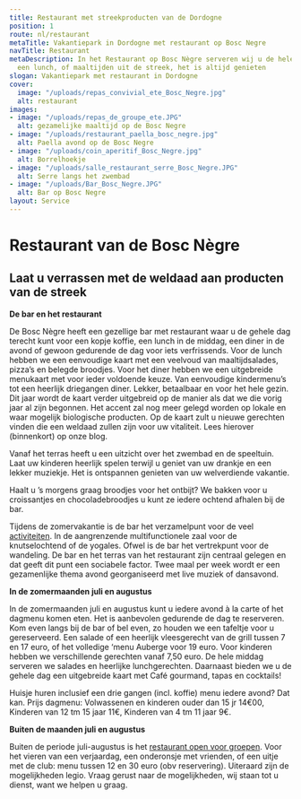 ```yaml
---
title: Restaurant met streekproducten van de Dordogne
position: 1
route: nl/restaurant
metaTitle: Vakantiepark in Dordogne met restaurant op Bosc Negre
navTitle: Restaurant
metaDescription: In het Restaurant op Bosc Nègre serveren wij u de hele dag, een espresso,
  een lunch, of maaltijden uit de streek, het is altijd genieten
slogan: Vakantiepark met restaurant in Dordogne
cover:
  image: "/uploads/repas_convivial_ete_Bosc_Negre.jpg"
  alt: restaurant
images:
- image: "/uploads/repas_de_groupe_ete.JPG"
  alt: gezamelijke maaltijd op de Bosc Negre
- image: "/uploads/restaurant_paella_bosc_negre.jpg"
  alt: Paella avond op de Bosc Negre
- image: "/uploads/coin_aperitif_Bosc_Negre.jpg"
  alt: Borrelhoekje
- image: "/uploads/salle_restaurant_serre_Bosc_Negre.JPG"
  alt: Serre langs het zwembad
- image: "/uploads/Bar_Bosc_Negre.JPG"
  alt: Bar op Bosc Negre
layout: Service
---
```


# Restaurant van de Bosc Nègre

## Laat u verrassen met de weldaad aan producten van de streek

**De bar en het restaurant**

De Bosc Nègre heeft een gezellige bar met restaurant waar u de gehele dag terecht kunt voor een kopje koffie, een lunch in de middag, een diner in de avond of gewoon gedurende de dag voor iets verfrissends. Voor de lunch hebben we een eenvoudige kaart met een veelvoud van maaltijdsalades, pizza’s en belegde broodjes. Voor het diner hebben we een uitgebreide menukaart met voor ieder voldoende keuze. Van eenvoudige kindermenu’s tot een heerlijk driegangen diner. Lekker, betaalbaar en voor het hele gezin. Dit jaar wordt de kaart verder uitgebreid op de manier als dat we die vorig jaar al zijn begonnen. Het accent zal nog meer gelegd worden op lokale en waar mogelijk biologische producten. Op de kaart zult u nieuwe gerechten vinden die een weldaad zullen zijn voor uw vitaliteit. Lees hierover (binnenkort) op onze blog. 

Vanaf het terras heeft u een uitzicht over het zwembad en de speeltuin. Laat uw kinderen heerlijk spelen terwijl u geniet van uw drankje en een lekker muziekje. Het is ontspannen genieten van uw welverdiende vakantie. 

Haalt u ’s morgens graag broodjes voor het ontbijt? We bakken voor u croissantjes en chocoladebroodjes u kunt ze iedere ochtend afhalen bij de bar. 

Tijdens de zomervakantie is de bar het verzamelpunt voor de veel [activiteiten](/nl/animatie). In de aangrenzende multifunctionele zaal voor de knutselochtend of de yogales. Ofwel is de bar het vertrekpunt voor de wandeling. De bar en het terras van het restaurant zijn centraal gelegen en dat geeft dit punt een sociabele factor. 
Twee maal per week wordt er een gezamenlijke thema avond georganiseerd met live muziek of dansavond.

**In de zomermaanden juli en augustus**

In de zomermaanden juli en augustus kunt u iedere avond à la carte of het dagmenu komen eten. Het is aanbevolen gedurende de dag te reserveren. Kom even langs bij de bar of bel even, zo houden we een tafeltje voor u gereserveerd. 
Een salade of een heerlijk vleesgerecht van de grill tussen 7 en 17 euro, of het volledige ‘menu Auberge voor 19 euro. Voor kinderen hebben we verschillende gerechten vanaf 7,50 euro. De hele middag serveren we salades en heerlijke lunchgerechten. Daarnaast bieden we u de gehele dag een uitgebreide kaart met Café gourmand, tapas en cocktails!

Huisje huren inclusief een drie gangen (incl. koffie) menu iedere avond? Dat kan. 
Prijs dagmenu:
Volwassenen en kinderen ouder dan 15 jr 14€00,  
Kinderen van 12 tm 15 jaar 11€, 
Kinderen van 4 tm 11 jaar 9€.

**Buiten de maanden juli en augustus**

Buiten de periode juli-augustus is het [restaurant open voor groepen](/nl/groepen/). Voor het vieren van een verjaardag, een onderonsje met vrienden, of een uitje met de club: menu tussen 12 en 30 euro (obv reservering). Uiteraard zijn de mogelijkheden legio. Vraag gerust naar de mogelijkheden, wij staan tot u dienst, want we helpen u graag. 
